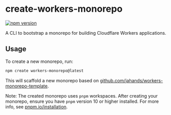 # create-workers-monorepo

[![npm version](https://badge.fury.io/js/create-workers-monorepo.svg)](https://badge.fury.io/js/create-workers-monorepo)

A CLI to bootstrap a monorepo for building Cloudflare Workers applications.

## Usage

To create a new monorepo, run:

```bash
npm create workers-monorepo@latest
```

This will scaffold a new monorepo based on [github.com/jahands/workers-monorepo-template](https://github.com/jahands/workers-monorepo-template).

Note: The created monorepo uses `pnpm` workspaces. After creating your monorepo, ensure you have `pnpm` version 10 or higher installed.
For more info, see [pnpm.io/installation](https://pnpm.io/installation).
